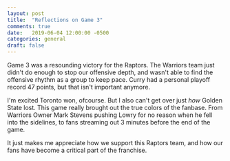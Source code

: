 ```yaml
---
layout: post
title:  "Reflections on Game 3"
comments: true
date:   2019-06-04 12:00:00 -0500
categories: general 
draft: false
---
```


Game 3 was a resounding victory for the Raptors. The Warriors team just didn't do enough to stop our offensive depth, and wasn't able to find the offensive rhythm as a group to keep pace. Curry had a personal playoff record 47 points, but that isn't important anymore.

I'm excited Toronto won, ofcourse. But I also can't get over just _how_ Golden State lost. This game really brought out the true colors of the fanbase. From Warriors Owner Mark Stevens pushing Lowry for no reason when he fell into the sidelines, to fans streaming out 3 minutes before the end of the game. 

It just makes me appreciate how we support this Raptors team, and how our fans have become a critical part of the franchise.